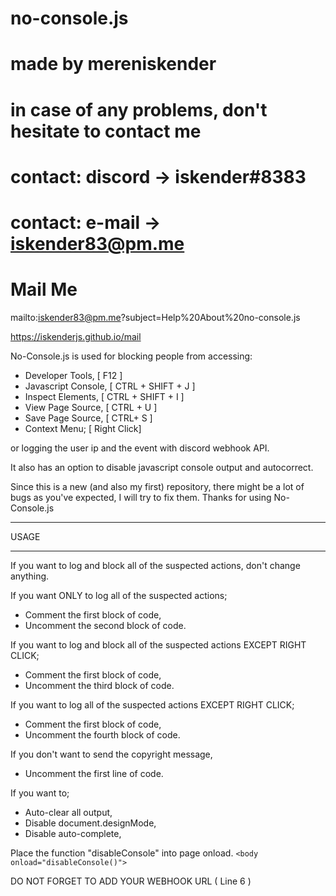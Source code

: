 # no-console.js
# made by mereniskender
# in case of any problems, don't hesitate to contact me
# contact: discord -> iskender#8383
# contact: e-mail  -> iskender83@pm.me

# Mail Me
mailto:iskender83@pm.me?subject=Help%20About%20no-console.js

https://iskenderjs.github.io/mail

No-Console.js is used for blocking people from accessing:

- Developer Tools, [ F12 ]
- Javascript Console, [ CTRL + SHIFT + J ]
- Inspect Elements,  [ CTRL + SHIFT + I ]
- View Page Source, [ CTRL + U ]
- Save Page Source, [ CTRL+ S ]
- Context Menu; [ Right Click]

or logging the user ip and the event with discord webhook API.

It also has an option to disable javascript console output and autocorrect.

Since this is a new (and also my first) repository, there might be a lot of bugs as you've expected, I will try to fix them.
Thanks for using No-Console.js




--------------------------------------------------------------------------------------------------------------------------------------------

USAGE 

--------------------------------------------------------------------------------------------------------------------------------------------

If you want to log and block all of the suspected actions, don't change anything.

If you want ONLY to log all of the suspected actions;

- Comment the first block of code,
- Uncomment the second block of code.

If you want to log and block all of the suspected actions  EXCEPT RIGHT CLICK;
- Comment the first block of code,
- Uncomment the third block of code.

If you want to log all of the suspected actions  EXCEPT RIGHT CLICK;
- Comment the first block of code,
- Uncomment the fourth block of code.

If you don't want to send the copyright message,
- Uncomment the first line of code.

If you want to;
- Auto-clear all output,
- Disable document.designMode,
- Disable auto-complete,

Place the function "disableConsole" into page onload.
```<body onload="disableConsole()">```


DO NOT FORGET TO ADD YOUR WEBHOOK URL ( Line 6 )
